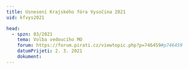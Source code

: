 ```yaml
---
title: Usnesení Krajského fóra Vysočina 2021
uid: kfvys2021

head:
  - spzn: 03/2021
    tema: Volba vedoucího MO
    forum: https://forum.pirati.cz/viewtopic.php?p=746459#p746459
    datumPrijeti: 2. 3. 2021
    dokument: 
---
```

